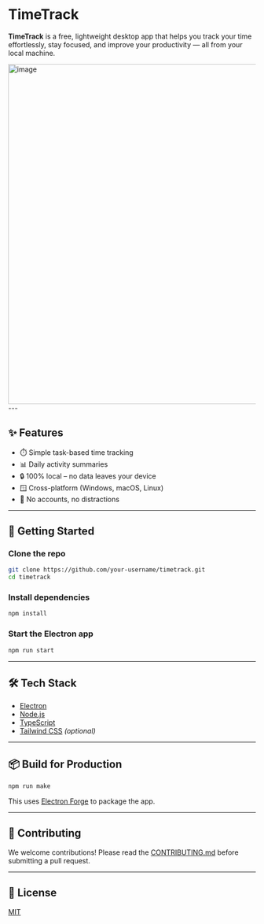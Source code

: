 # TimeTrack

**TimeTrack** is a free, lightweight desktop app that helps you track your time effortlessly, stay focused, and improve your productivity — all from your local machine.

<img width="892" height="691" alt="image" src="https://github.com/user-attachments/assets/5ea096f2-809a-4be8-b1cf-3f2542e80636" />
---

## ✨ Features

- ⏱️ Simple task-based time tracking  
- 📊 Daily activity summaries  
- 🔒 100% local – no data leaves your device  
- 🪟 Cross-platform (Windows, macOS, Linux)  
- 🚫 No accounts, no distractions

---

## 🚀 Getting Started

### Clone the repo

```bash
git clone https://github.com/your-username/timetrack.git
cd timetrack
```

### Install dependencies

```bash
npm install
```

### Start the Electron app

```bash
npm run start
```

---

## 🛠 Tech Stack

- [Electron](https://www.electronjs.org/)  
- [Node.js](https://nodejs.org/)  
- [TypeScript](https://www.typescriptlang.org/)  
- [Tailwind CSS](https://tailwindcss.com/) *(optional)*

---

## 📦 Build for Production

```bash
npm run make
```

This uses [Electron Forge](https://www.electronforge.io/) to package the app.

---

## 🤝 Contributing

We welcome contributions! Please read the [CONTRIBUTING.md](CONTRIBUTING.md) before submitting a pull request.

---

## 📄 License

[MIT](LICENSE)
